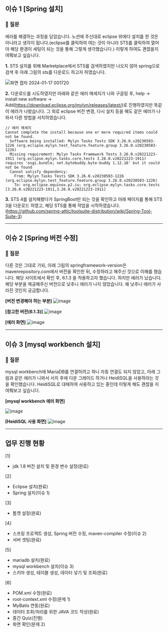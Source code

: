## 이슈 1 [Spring 설치]
### 📌 질문

에러를 해결하는 과정을 담았습니다. 노션에 주신대로 eclipse 위에다 설치를 한 것은 아니라고 생각이 됩니다.(eclipse를 클릭하여 여는 것이 아니라 STS를 클릭하여 열어야 해당 환경이 세팅이 되는 것을 통해 그렇게 생각했습니다.) 이렇게 하여도 괜찮을지 여쭤보고 싶습니다.

**1.** STS 설치를 위해 Marketplace에서 STS를 검색하였지만 나오지 않아 spring으로 검색 후 아래 그림의 sts를 다운로드 하고자 하였습니다.

  ![화면 캡처 2024-01-17 001720](https://github.com/Yerim1ee/Comento_BackEnd/assets/138195206/cc5d06f6-225f-48d4-8763-5a5fc56fa406)


**2.** 다운로드를 시도하였지만 아래와 같은 에러 메세지가 나와 구글링 후, help -> install new software -> Add(https://download.eclipse.org/mylyn/releases/latest/)로 진행하였지만 똑같이 에러가 나왔습니다. 그 외로 eclipse 버전 변경, 다시 설치 등을 해도 같은 에러가 나와서 다른 방법을 서치하였습니다.
```
// 에러 메세지
Cannot complete the install because one or more required items could not be found.
  Software being installed: Mylyn Tasks Tests SDK 3.26.0.v20230503-1226 (org.eclipse.mylyn.test_feature.feature.group 3.26.0.v20230503-1226)
  Missing requirement: Mylyn Tasks Framework Tests 3.26.0.v20221223-1911 (org.eclipse.mylyn.tasks.core.tests 3.26.0.v20221223-1911) requires 'osgi.bundle; net.bytebuddy.byte-buddy 1.12.18' but it could not be found
  Cannot satisfy dependency:
    From: Mylyn Tasks Tests SDK 3.26.0.v20230503-1226 (org.eclipse.mylyn.test_feature.feature.group 3.26.0.v20230503-1226)
    To: org.eclipse.equinox.p2.iu; org.eclipse.mylyn.tasks.core.tests [3.26.0.v20221223-1911,3.26.0.v20221223-1911]
```

**3.** STS 4를 설치해봤다가 SpringBoot만 되는 것을 확인하고 아래 페이지를 통해 STS 3을 다운로드 하였고, 해당 STS를 통해 작업을 시작하였습니다.
  (https://github.com/spring-attic/toolsuite-distribution/wiki/Spring-Tool-Suite-3)


-----
## 이슈 2 [Spring 버전 수정]
### 📌 질문
다른 것은 그대로 가되, 아래 그림의 springframework-version은 mavenrepository.com에서 버전을 확인한 뒤, 수정하라고 해주신 것으로 이해를 했습니다. 해당 사이트에서 확인 후, 6.1.3 을 적용하고자 했습니다. 하지만 에러가 났습니다. 해당 부분을 제공해주신 버전으로 낮추니 에러가 나지 않았습니다. 왜 낮추니 에러가 사라진 것인지 궁금합니다.

**[버전 변경해야 하는 부분]**
![image](https://github.com/Yerim1ee/Comento_BackEnd/assets/138195206/fee398de-e3ed-44f6-9372-23d698859e6e)

**[참고한 버전(6.1.3)]**
![image](https://github.com/Yerim1ee/Comento_BackEnd/assets/138195206/cec72e3e-bd8a-48cc-8cdb-bb2eb2873668)


**[에러 화면]**
![image](https://github.com/Yerim1ee/Comento_BackEnd/assets/138195206/d93d288c-e787-4d32-b743-481fe6e2e605)

-----
## 이슈 3 [mysql workbench 설치]
### 📌 질문
mysql workbench에 MariaDB를 연결하려고 하니 자동 연결도 되지 않았고, 아래 그림과 같은 에러가 나와서 서치 후에 다운 그레이드 하거나 HeidiSQL을 사용하라는 것을 확인했습니다. HeidiSQL로 대체하여 사용하고 있는 중인데 이렇게 해도 괜찮을 지 여쭤보고 싶습니다.

**[mysql workbench 에러 화면]**

![image](https://github.com/Yerim1ee/Comento_BackEnd/assets/138195206/76cfadf5-5134-4f97-9b48-3907bf2ac061)

**[HeidiSQL 사용  화면]**
![image](https://github.com/Yerim1ee/Comento_BackEnd/assets/138195206/6876534e-f392-4fe1-b6a0-57fe08ee6d08)

-----

## 업무 진행 현황
[1]
- jdk 1.8 버전 설치 및 환경 변수 설정(완료)

[2]
- Eclipse 설치(완료)
- Spring 설치(이슈 1)

[3]
- 톰캣 설정(완료)

[4]
- 스프링 프로젝트 생성, Spring 버전 수정, maven-compiler 수정(이슈 2)
- 서버 셋팅(완료)

[5]
- mariadb 설치(완료)
- mysql workbench 설치(이슈 3)
- 스키마 생성, 테이블 생성, 데이터 넣기 및 조회(완료)

[6]
- POM.xml 수정(완료)
- root-context.xml 수정(문제 1)
- MyBatis 연동(완료)
- 데이터 조회/처리를 위한 JAVA 코드 작성(완료)
- 중간 Quiz(진행)
- 화면 확인(문제 2)
